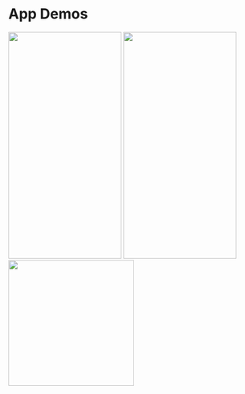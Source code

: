 # App Demos 

<img src="/CCCommunitiesDemo.gif" width="225" height="451">
<img src="/JuiceboxDemo.gif" width="225" height="451">
<img src="/PingDemo.gif" width="250" height="250">
